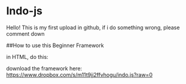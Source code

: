 # Indo-js

Hello! This is my first upload in github, if i do something wrong, please comment down

##How to use this Beginner Framework

in HTML, do this:
<script type='indo-js'>
Your codes goes here
</script>

download the framework here:
https://www.dropbox.com/s/m11t9jj2ffvhogu/indo.js?raw=0




